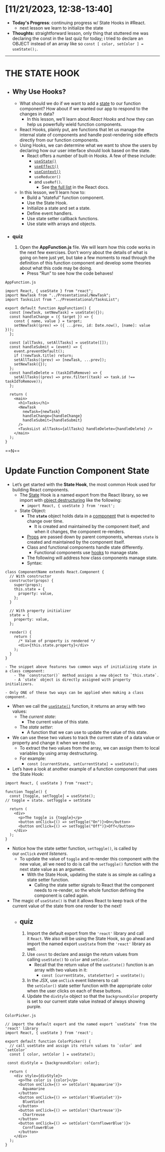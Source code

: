 # [11/21/2023, 12:38-13:40]
- **Today's Progress**: continuing progress w/ State Hooks in #React. 
	- next lesson we learn to initialize the state
- **Thoughts:** straightforward lesson, only thing that stuttered me was declaring the const in the last quiz for today; i tried to declare an OBJECT instead of an array like so `const [ color, setColor ] = useState();`.
---
# THE STATE HOOK
- ## Why Use Hooks?
	- What should we do if we want to add a [state](https://www.codecademy.com/resources/docs/react/state) to our function component? How about if we wanted our app to respond to the changes in data?
		- In this lesson, we’ll learn about _React Hooks_ and how they can help us powerfully wield function components.
	- React Hooks, plainly put, are functions that let us manage the internal state of components and handle post-rendering side effects directly from our function components.
	- Using Hooks, we can determine what we want to show the users by declaring how our user interface should look based on the state.
		- React offers a number of built-in Hooks. A few of these include:
			- [`useState()`](https://www.codecademy.com/resources/docs/react/hooks/useState)
			- [`useEffect()`](https://www.codecademy.com/resources/docs/react/hooks/useEffect)
			- [`useContext()`](https://www.codecademy.com/resources/docs/react/hooks/useContext)
			- `useReducer()`
			- and `useRef()`.
				- See [the full list](https://react.dev/reference/react) in the React docs.
	- In this lesson, we’ll learn how to:
		- Build a “stateful” function component.
		- Use the State Hook.
		- Initialize a state and set a state.
		- Define event handlers.
		- Use state setter callback functions.
		- Use state with arrays and objects.
- ### quiz
	1. Open the **AppFunction.js** file. We will learn how this code works in the next few exercises. Don’t worry about the details of what is going on here just yet, but take a few moments to read through the definition of this function component and develop some theories about what this code may be doing.
		- Press “Run” to see how the code behaves!
```
AppFunction.js

import React, { useState } from "react";
import NewTask from "../Presentational/NewTask";
import TasksList from "../Presentational/TasksList";

export default function AppFunction() {
  const [newTask, setNewTask] = useState({});
  const handleChange = ({ target }) => {
    const { name, value } = target;
    setNewTask((prev) => ({ ...prev, id: Date.now(), [name]: value }));
  };

  const [allTasks, setAllTasks] = useState([]);
  const handleSubmit = (event) => {
    event.preventDefault();
    if (!newTask.title) return;
    setAllTasks((prev) => [newTask, ...prev]);
    setNewTask({});
  };
  const handleDelete = (taskIdToRemove) => {
    setAllTasks((prev) => prev.filter((task) => task.id !== taskIdToRemove));
  };

  return (
    <main>
      <h1>Tasks</h1>
      <NewTask
        newTask={newTask}
        handleChange={handleChange}
        handleSubmit={handleSubmit}
      />
      <TasksList allTasks={allTasks} handleDelete={handleDelete} />
    </main>
  );
}

```
==N==
# Update Function Component State
- Let’s get started with the **State Hook**, the most common Hook used for building React components.
	- The [State](https://www.codecademy.com/resources/docs/react/state) Hook is a named export from the React library, so we import with [object destructuring](https://developer.mozilla.org/en-US/docs/Web/JavaScript/Reference/Operators/Destructuring_assignment) like the following:
		- `import React, { useState } from 'react';`
	- State Object:
		- The **`state`** object holds data in a [component](https://www.codecademy.com/resources/docs/react/components) that is expected to change over time.
			- It is created and maintained by the component itself, and when it changes, the component re-renders.
		- [Props](https://www.codecademy.com/resources/docs/react/props) are passed down by parent components, whereas `state` is created and maintained by the component itself.
		- Class and functional components handle state differently.
			- Functional components use [hooks](https://www.codecademy.com/resources/docs/react/hooks) to manage state.
		- The following will address how class components manage state.
		- Syntax:
```
class ComponentName extends React.Component {
  // With constructor
  constructor(props) {
    super(props);
    this.state = {
      property: value,
    };
  }

  // With property initializer
  state = {
    property: value,
  };

  render() {
    return (
      /* Value of property is rendered */
      <div>{this.state.property}</div>
    );
  }
}

- The snippet above features two common ways of initializing state in a class component:
	- The `constructor()` method assigns a new object to `this.state`.
	- A `state` object is directly assigned with property initializers.

- Only ONE of these two ways can be applied when making a class component.
```
- When we call the [`useState()`](https://www.codecademy.com/resources/docs/react/hooks/useState) function, it returns an array with two values:
	- The _current state_:
		- The current value of this state.
	- The _state setter_:
		- A function that we can use to update the value of this state.
- We can use these two values to track the current state of a data value or property and change it when we need to.
	- To extract the two values from the array, we can assign them to local variables by using array destructuring.
	- For example:
		- `const [currentState, setCurrentState] = useState();`
- Let’s have a look at another example of a function component that uses the State Hook:
```
import React, { useState } from "react";

function Toggle() {
  const [toggle, setToggle] = useState();
// toggle = state. setToggle = setState

  return (
    <div>
      <p>The toggle is {toggle}</p>
      <button onClick={() => setToggle("On")}>On</button>
      <button onClick={() => setToggle("Off")}>Off</button>
    </div>
  );
}
```
- Notice how the state setter function, `setToggle()`, is called by our `onClick` _event listeners_.
	- To update the value of `toggle` and re-render this component with the new value, all we need to do is call the `setToggle()` function with the next state value as an argument.
		- With the State Hook, updating the state is as simple as calling a state setter function.
			- Calling the state setter signals to React that the component needs to re-render, so the whole function defining the component is called again.
- The magic of `useState()` is that it allows React to keep track of the current value of the state from one render to the next!
	- ## quiz
		1. Import the default export from the `'react'` library and call it `React`. We also will be using the State Hook, so go ahead and import the named export `useState` from the `'react'` library as well.
		2. Use `const` to declare and assign the return values from calling `useState()` to `color` and `setColor`.
			- Recall that the return value of the `useState()` function is an array with two values in it:
				- `const [currentState, stateSetter] = useState();`
		3. In the JSX, use `onClick` event listeners to call the `setColor()` state setter function with the appropriate color when the user clicks on each of these buttons.
		4. Update the `divStyle` object so that the `backgroundColor` property is set to our current state value instead of always showing purple.
```
ColorPicker.js

// import the default export and the named export `useState` from the 'react' library
import React, { useState } from 'react';

export default function ColorPicker() {
  // call useState and assign its return values to `color` and `setColor`
  const [ color, setColor ] = useState();

 const divStyle = {backgroundColor: color};

  return (
    <div style={divStyle}>
      <p>The color is {color}</p>
      <button onClick={() => setColor('Aquamarine')}>
        Aquamarine
      </button>
      <button onClick={() => setColor('BlueViolet')}>
        BlueViolet
      </button>
      <button onClick={() => setColor('Chartreuse')}>
        Chartreuse
      </button>
      <button onClick={() => setColor('CornflowerBlue')}>
        CornflowerBlue
      </button>
    </div>
  );
}

```







































